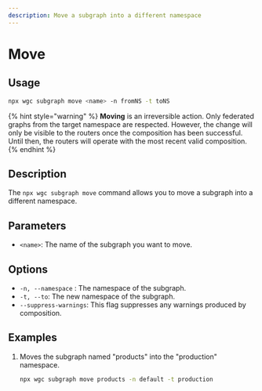 ```yaml
---
description: Move a subgraph into a different namespace
---
```


# Move

## Usage

```bash
npx wgc subgraph move <name> -n fromNS -t toNS
```

{% hint style="warning" %}
**Moving** is an irreversible action. Only federated graphs from the target namespace are respected. However, the change will only be visible to the routers once the composition has been successful. Until then, the routers will operate with the most recent valid composition.
{% endhint %}

## Description

The `npx wgc subgraph move` command allows you to move a subgraph into a different namespace.

## Parameters

* `<name>`: The name of the subgraph you want to move.

## Options

* `-n, --namespace` : The namespace of the subgraph.
* `-t, --to`: The new namespace of the subgraph.
* `--suppress-warnings`: This flag suppresses any warnings produced by composition.

## Examples

1.  Moves the subgraph named "products" into the "production" namespace.

    ```bash
    npx wgc subgraph move products -n default -t production
    ```
